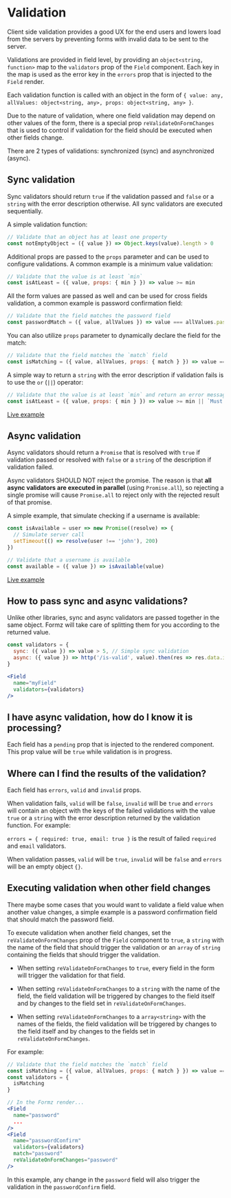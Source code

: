# Validation

Client side validation provides a good UX for the end users and lowers load from the servers by preventing forms with invalid data to be sent to the server.

Validations are provided in field level, by providing an `object<string, function>` map to the `validators` prop of the `Field` component.
Each key in the map is used as the error key in the `errors` prop that is injected to the `Field` render.

Each validation function is called with an object in the form of `{ value: any, allValues: object<string, any>, props: object<string, any> }`.

<div class="alert alert-info">
  <i class="fas fa-info-circle"></i> Due to the nature of validation, where one field validation may depend on other values of the form, there is a special prop <code>reValidateOnFormChanges</code> that is used to control if validation for the field should be executed when other fields change.
</div>

There are 2 types of validations: synchronized (sync) and asynchronized (async).
 
## Sync validation

Sync validators should return `true` if the validation passed and `false` or a `string` with the error description otherwise.
All sync validators are executed sequentially.

A simple validation function:

```js
// Validate that an object has at least one property
const notEmptyObject = ({ value }) => Object.keys(value).length > 0
```

Additional props are passed to the `props` parameter and can be used to configure validations. A common example is a minimum value validation:

```js
// Validate that the value is at least `min`
const isAtLeast = ({ value, props: { min } }) => value >= min
```

All the form values are passed as well and can be used for cross fields validation, a common example is password confirmation field:

```js
// Validate that the field matches the password field
const passwordMatch = ({ value, allValues }) => value === allValues.password
```

You can also utilize `props` parameter to dynamically declare the field for the match:

```js
// Validate that the field matches the `match` field
const isMatching = ({ value, allValues, props: { match } }) => value === allValues[match]
```

A simple way to return a `string` with the error description if validation fails is to use the `or` (`||`) operator:

```js
// Validate that the value is at least `min` and return an error message if not
const isAtLeast = ({ value, props: { min } }) => value >= min || `Must be at least ${min}`
```

[Live example](examples/validation.html)

## Async validation

Async validators should return a `Promise` that is resolved with `true` if validation passed or resolved with `false` or a `string` of the description if validation failed.

Async validators SHOULD NOT reject the promise. The reason is that **all async validators are executed in parallel** (using `Promise.all`), so rejecting a single promise will cause `Promise.all` to reject only with the rejected result of that promise.

A simple example, that simulate checking if a username is available:

```js
const isAvailable = user => new Promise((resolve) => {
  // Simulate server call
  setTimeout(() => resolve(user !== 'john'), 200)
})

// Validate that a username is available
const available = ({ value }) => isAvailable(value)
```

[Live example](examples/async-validation.html)

## How to pass sync and async validations?

Unlike other libraries, sync and async validators are passed together in the same object. Formz will take care of splitting them for you according to the returned value.

```jsx
const validators = {
  sync: ({ value }) => value > 5, // Simple sync validation
  async: ({ value }) => http('/is-valid', value).then(res => res.data.isValid) // Simple async server validation
}

<Field
  name="myField"
  validators={validators}
/>
```

## I have async validation, how do I know it is processing?

Each field has a `pending` prop that is injected to the rendered component. This prop value will be `true` while validation is in progress.

## Where can I find the results of the validation?

Each field has `errors`, `valid` and `invalid` props.

When validation fails, `valid` will be `false`, `invalid` will be `true` and `errors` will contain an object with the keys of the failed validations with the value `true` or a `string` with the error description returned by the validation function. For example:

`errors = { required: true, email: true }` is the result of failed `required` and `email` validators.

When validation passes, `valid` will be `true`, `invalid` will be `false` and `errors` will be an empty object `{}`.

## Executing validation when other field changes

There maybe some cases that you would want to validate a field value when another value changes, a simple example is a password confirmation field that should match the password field.

To execute validation when another field changes, set the `reValidateOnFormChanges` prop of the `Field` component to `true`, a `string` with the name of the field that should trigger the validation or an `array` of `string` containing the fields that should trigger the validation.

- When setting `reValidateOnFormChanges` to `true`, every field in the form will trigger the validation for that field.

- When setting `reValidateOnFormChanges` to a `string` with the name of the field, the field validation will be triggered by changes to the field itself and by changes to the field set in `reValidateOnFormChanges`.

- When setting `reValidateOnFormChanges` to a `array<string>` with the names of the fields, the field validation will be triggered by changes to the field itself and by changes to the fields set in `reValidateOnFormChanges`.

For example:

```jsx
// Validate that the field matches the `match` field
const isMatching = ({ value, allValues, props: { match } }) => value === allValues[match]
const validators = {
  isMatching
}

// In the Formz render...
<Field
  name="password"
  ...
/>
<Field
  name="passwordConfirm"
  validators={validators}
  match="password"
  reValidateOnFormChanges="password"
/>  
```

In this example, any change in the `password` field will also trigger the validation in the `passwordConfirm` field.
